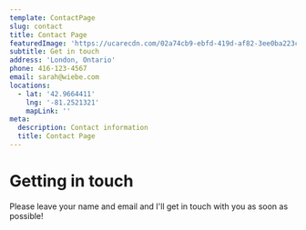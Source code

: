 ```yaml
---
template: ContactPage
slug: contact
title: Contact Page
featuredImage: 'https://ucarecdn.com/02a74cb9-ebfd-419d-af82-3ee0ba223c17/'
subtitle: Get in touch
address: 'London, Ontario'
phone: 416-123-4567
email: sarah@wiebe.com
locations:
  - lat: '42.9664411'
    lng: '-81.2521321'
    mapLink: ''
meta:
  description: Contact information
  title: Contact Page
---
```

# Getting in touch

Please leave your name and email and I'll get in touch with you as soon as possible!
